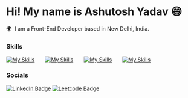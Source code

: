 Hi! My name is Ashutosh Yadav 😄
========================================================================================================================================

🌍  I am a Front-End Developer based in New Delhi, India.
<br/>

### Skills

[![My Skills](https://skillicons.dev/icons?i=html,css)](https://skillicons.dev) &nbsp;&nbsp;&nbsp;&nbsp;&nbsp; [![My Skills](https://skillicons.dev/icons?i=js)](https://skillicons.dev) &nbsp;&nbsp;&nbsp;&nbsp;&nbsp; [![My Skills](https://skillicons.dev/icons?i=react)](https://skillicons.dev) &nbsp;&nbsp;&nbsp;&nbsp;&nbsp; [![My Skills](https://skillicons.dev/icons?i=tailwind)](https://skillicons.dev) 
<br/>

### Socials

<div id="badges">
  <a href="https://www.linkedin.com/in/yadav-ashutosh/">
    <img src="https://img.shields.io/badge/LinkedIn-blue?style=for-the-badge&logo=linkedin&logoColor=white" alt="LinkedIn Badge"/>
  </a>
  <a href="https://leetcode.com/ashutosh513/">
    <img src="https://img.shields.io/badge/leetcode-blue?style=for-the-badge&logo=leetcode&logoColor=orange" alt="Leetcode Badge"/>
  </a>
</div>
